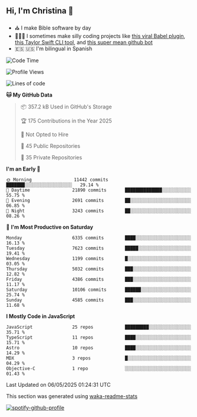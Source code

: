 ## Hi, I'm Christina 👋

- ⛪️ I make Bible software by day
- 👩🏼‍💻 I sometimes make silly coding projects like [this viral Babel plugin](https://www.instagram.com/reel/Cxvwz76vBus/), [this Taylor Swift CLI tool](https://github.com/christina-de-martinez/swift-commits), and [this super mean github bot](https://github.com/christina-de-martinez/roast-my-code)
- 🇪🇸 🇺🇸 I'm bilingual in Spanish

<!--START_SECTION:waka-->
![Code Time](http://img.shields.io/badge/Code%20Time-171%20hrs%2056%20mins-blue)

![Profile Views](http://img.shields.io/badge/Profile%20Views-3-blue)

![Lines of code](https://img.shields.io/badge/From%20Hello%20World%20I%27ve%20Written-24.9%20million%20lines%20of%20code-blue)

**🐱 My GitHub Data** 

> 📦 357.2 kB Used in GitHub's Storage 
 > 
> 🏆 175 Contributions in the Year 2025
 > 
> 🚫 Not Opted to Hire
 > 
> 📜 45 Public Repositories 
 > 
> 🔑 35 Private Repositories 
 > 
**I'm an Early 🐤** 

```text
🌞 Morning                11442 commits       ███████░░░░░░░░░░░░░░░░░░   29.14 % 
🌆 Daytime                21890 commits       ██████████████░░░░░░░░░░░   55.75 % 
🌃 Evening                2691 commits        ██░░░░░░░░░░░░░░░░░░░░░░░   06.85 % 
🌙 Night                  3243 commits        ██░░░░░░░░░░░░░░░░░░░░░░░   08.26 % 
```
📅 **I'm Most Productive on Saturday** 

```text
Monday                   6335 commits        ████░░░░░░░░░░░░░░░░░░░░░   16.13 % 
Tuesday                  7623 commits        █████░░░░░░░░░░░░░░░░░░░░   19.41 % 
Wednesday                1199 commits        █░░░░░░░░░░░░░░░░░░░░░░░░   03.05 % 
Thursday                 5032 commits        ███░░░░░░░░░░░░░░░░░░░░░░   12.82 % 
Friday                   4386 commits        ███░░░░░░░░░░░░░░░░░░░░░░   11.17 % 
Saturday                 10106 commits       ██████░░░░░░░░░░░░░░░░░░░   25.74 % 
Sunday                   4585 commits        ███░░░░░░░░░░░░░░░░░░░░░░   11.68 % 
```


**I Mostly Code in JavaScript** 

```text
JavaScript               25 repos            █████████░░░░░░░░░░░░░░░░   35.71 % 
TypeScript               11 repos            ████░░░░░░░░░░░░░░░░░░░░░   15.71 % 
Astro                    10 repos            ████░░░░░░░░░░░░░░░░░░░░░   14.29 % 
MDX                      3 repos             █░░░░░░░░░░░░░░░░░░░░░░░░   04.29 % 
Objective-C              1 repo              ░░░░░░░░░░░░░░░░░░░░░░░░░   01.43 % 
```




 Last Updated on 06/05/2025 01:24:31 UTC
<!--END_SECTION:waka-->

This section was generated using [waka-readme-stats](https://github.com/anmol098/waka-readme-stats)

[![spotify-github-profile](https://spotify-github-profile.kittinanx.com/api/view?uid=1228436873&cover_image=true&theme=default&show_offline=false&background_color=121212&interchange=false&bar_color=53b14f&bar_color_cover=false)](https://spotify-github-profile.kittinanx.com/api/view?uid=1228436873&redirect=true)
